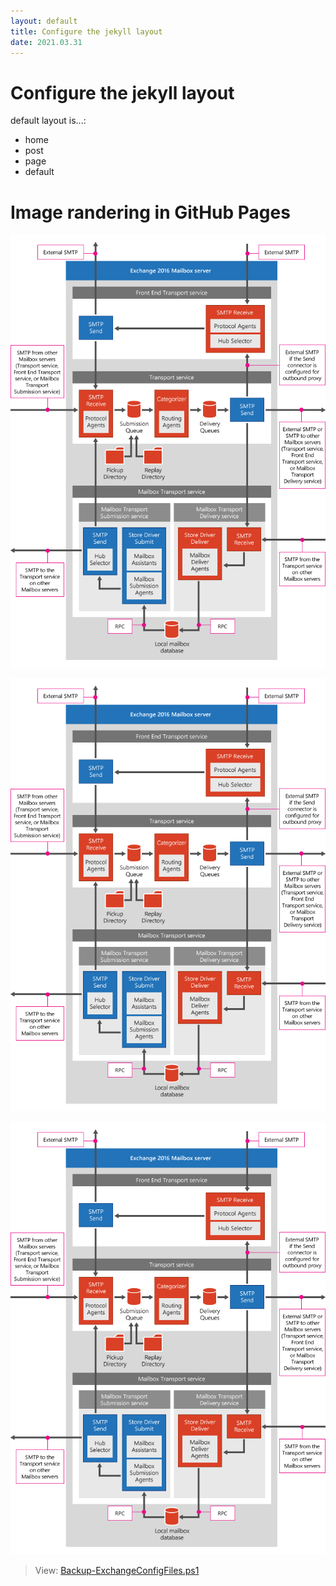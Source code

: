 ```yaml
---
layout: default
title: Configure the jekyll layout
date: 2021.03.31
---
```


# Configure the jekyll layout

default layout is...:

- home
- post
- page
- default



# Image randering in GitHub Pages


![Transport Pipeline Overview](https://raw.githubusercontent.com/kj-park/Tech/main/Exchange/.media/transport-pipeline-overview.png)


![Transport Pipeline Overview](https://github.com/kj-park/Tech/blob/main/Exchange/.media/transport-pipeline-overview.png?raw=true)


![Transport Pipeline Overview](https://github.com/kj-park/Tech/blob/main/Exchange/.media/transport-pipeline-overview.png?raw=true)


> View: [Backup-ExchangeConfigFiles.ps1](https://github.com/kj-park/Tech/blob/main/Exchange/Backup-ExchangeConfigFiles.ps1)